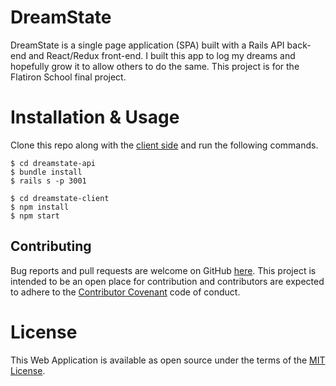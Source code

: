 # DreamState

DreamState is a single page application (SPA) built with a Rails API back-end and React/Redux front-end. I built this app to log my dreams and hopefully grow it to allow others to do the same. This project is for the Flatiron School final project.

# Installation & Usage

Clone this repo along with the [client side](https://github.com/alecgalba/dreamstate-client) and run the following commands.

```
$ cd dreamstate-api
$ bundle install
$ rails s -p 3001

$ cd dreamstate-client
$ npm install
$ npm start
```

## Contributing
Bug reports and pull requests are welcome on GitHub [here](https://github.com/alecgalba/dreamstate-client). This project is intended to be an open place for contribution and contributors are expected to adhere to the [Contributor Covenant](http://contributor-covenant.org/) code of conduct.

# License
This Web Application is available as open source under the terms of the [MIT License](https://opensource.org/licenses/MIT).
